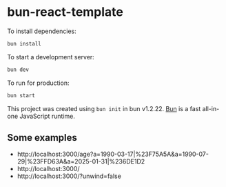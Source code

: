 # bun-react-template

To install dependencies:

```bash
bun install
```

To start a development server:

```bash
bun dev
```

To run for production:

```bash
bun start
```

This project was created using `bun init` in bun v1.2.22. [Bun](https://bun.com) is a fast all-in-one JavaScript runtime.


## Some examples

* http://localhost:3000/age?a=1990-03-17|%23F75A5A&a=1990-07-29|%23FFD63A&a=2025-01-31|%236DE1D2
* http://localhost:3000/
* http://localhost:3000/?unwind=false